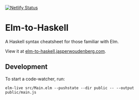 [![Netlify Status](https://api.netlify.com/api/v1/badges/4a3d9292-7ee3-4488-9568-0eafa3fbe53a/deploy-status)](https://app.netlify.com/sites/elm-to-haskell/deploys)

# Elm-to-Haskell

A Haskell syntax cheatsheet for those familiar with Elm.

View it at [elm-to-haskell.jasperwoudenberg.com](https://elm-to-haskell.jasperwoudenberg.com/).

## Development

To start a code-watcher, run:

```
elm-live src/Main.elm --pushstate --dir public -- --output public/main.js
```
